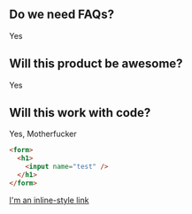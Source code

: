 ## Do we need FAQs?

Yes

## Will this product be awesome?

Yes

## Will this work with code?

Yes, Motherfucker

```HTML
<form>
  <h1>
    <input name="test" />
  </h1>
</form>
```

[I'm an inline-style link](login)
